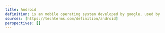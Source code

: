 ```yaml
---
title: Android
definition: is an mobile operating system developed by google, used by smartphones and tablets
sources: [https://techterms.com/definition/android]
perspectives: []
---
```

